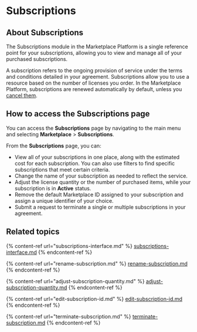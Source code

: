 # Subscriptions

## About Subscriptions

The Subscriptions module in the Marketplace Platform is a single reference point for your subscriptions, allowing you to view and manage all of your purchased subscriptions.&#x20;

A subscription refers to the ongoing provision of service under the terms and conditions detailed in your agreement. Subscriptions allow you to use a resource based on the number of licenses you order. In the Marketplace Platform, subscriptions are renewed automatically by default, unless you [cancel them](terminate-subscription.md).&#x20;

## How to access the Subscriptions page

You can access the **Subscriptions** page by navigating to the main menu and selecting **Marketplace** > **Subscriptions**.&#x20;

From the **Subscriptions** page, you can:&#x20;

* View all of your subscriptions in one place, along with the estimated cost for each subscription. You can also use filters to find specific subscriptions that meet certain criteria.&#x20;
* Change the name of your subscription as needed to reflect the service.&#x20;
* Adjust the license quantity or the number of purchased items, while your subscription is in **Active** status.
* Remove the default Marketplace ID assigned to your subscription and assign a unique identifier of your choice.&#x20;
* Submit a request to terminate a single or multiple subscriptions in your agreement.&#x20;

## Related topics

{% content-ref url="subscriptions-interface.md" %}
[subscriptions-interface.md](subscriptions-interface.md)
{% endcontent-ref %}

{% content-ref url="rename-subscription.md" %}
[rename-subscription.md](rename-subscription.md)
{% endcontent-ref %}

{% content-ref url="adjust-subscription-quantity.md" %}
[adjust-subscription-quantity.md](adjust-subscription-quantity.md)
{% endcontent-ref %}

{% content-ref url="edit-subscription-id.md" %}
[edit-subscription-id.md](edit-subscription-id.md)
{% endcontent-ref %}

{% content-ref url="terminate-subscription.md" %}
[terminate-subscription.md](terminate-subscription.md)
{% endcontent-ref %}
